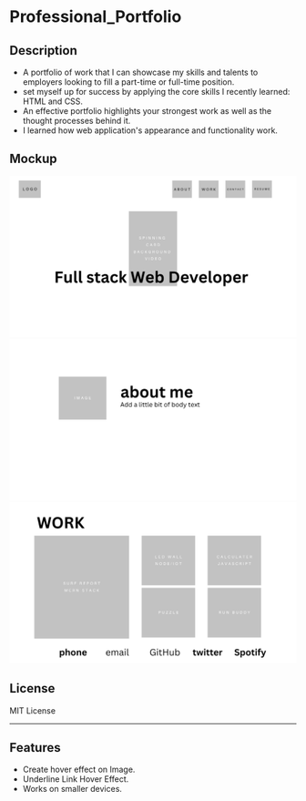 # Professional_Portfolio


## Description

- A portfolio of work that I can showcase my skills and talents to employers looking to fill a part-time or full-time position. 
- set myself up for success by applying the core skills I recently learned: HTML and CSS. 
- An effective portfolio highlights your strongest work as well as the thought processes behind it.
- I learned how web application's appearance and functionality work.


## Mockup
<img src="assets/page1.png">
<img src="assets/page2.png">
<img src="assets/page3.png">


## License

MIT License

---


## Features

- Create hover effect on Image.
- Underline Link Hover Effect.
- Works on smaller devices.


